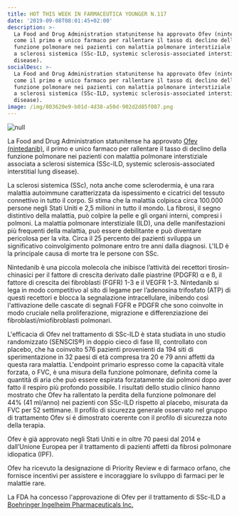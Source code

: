 ```yaml
---
title: HOT THIS WEEK IN FARMACEUTICA YOUNGER N.117
date: '2019-09-08T08:01:45+02:00'
description: >-
  La Food and Drug Administration statunitense ha approvato Ofev (nintedanib)
  come il primo e unico farmaco per rallentare il tasso di declino della
  funzione polmonare nei pazienti con malattia polmonare interstiziale associata
  a sclerosi sistemica (SSc-ILD, systemic sclerosis-associated interstitial lung
  disease).
socialDesc: >-
  La Food and Drug Administration statunitense ha approvato Ofev (nintedanib)
  come il primo e unico farmaco per rallentare il tasso di declino della
  funzione polmonare nei pazienti con malattia polmonare interstiziale associata
  a sclerosi sistemica (SSc-ILD, systemic sclerosis-associated interstitial lung
  disease).
image: /img/803620e9-b01d-4d38-a50d-902d2d85f087.png
---
```

![null](/img/803620e9-b01d-4d38-a50d-902d2d85f087.png)

La Food and Drug Administration statunitense ha approvato [Ofev (nintedanib)](https://www.fda.gov/news-events/press-announcements/fda-approves-first-treatment-patients-rare-type-lung-disease), il primo e unico farmaco per rallentare il tasso di declino della funzione polmonare nei pazienti con malattia polmonare interstiziale associata a sclerosi sistemica (SSc-ILD, systemic sclerosis-associated interstitial lung disease).

La sclerosi sistemica (SSc), nota anche come sclerodermia, è una rara malattia autoimmune caratterizzata da ispessimento e cicatrici del tessuto connettivo in tutto il corpo. Si stima che la malattia colpisca circa 100.000 persone negli Stati Uniti e 2,5 milioni in tutto il mondo. La fibrosi, il segno distintivo della malattia, può colpire la pelle e gli organi interni, compresi i polmoni. La malattia polmonare interstiziale (ILD), una delle manifestazioni più frequenti della malattia, può essere debilitante e può diventare pericolosa per la vita. Circa il 25 percento dei pazienti sviluppa un significativo coinvolgimento polmonare entro tre anni dalla diagnosi. L'ILD è la principale causa di morte tra le persone con SSc.

Nintedanib è una piccola molecola che inibisce l’attività dei recettori tirosin-chinasici per il fattore di crescita derivato dalle piastrine (PDGFR) α e ß, il fattore di crescita dei fibroblasti (FGFR) 1-3 e il VEGFR 1-3. Nintedanib si lega in modo competitivo al sito di legame per l’adenosina trifosfato (ATP) di questi recettori e blocca la segnalazione intracellulare, inibendo così l'attivazione delle cascate di segnali FGFR e PDGFR che sono coinvolte in modo cruciale nella proliferazione, migrazione e differenziazione dei fibroblasti/miofibroblasti polmonari. 

L'efficacia di Ofev nel trattamento di SSc-ILD è stata studiata in uno studio randomizzato (SENSCIS®) in doppio cieco di fase III, controllato con placebo, che ha coinvolto 576 pazienti provenienti da 194 siti di sperimentazione in 32 paesi di età compresa tra 20 e 79 anni affetti da questa rara malattia. L'endpoint primario espresso come la capacità vitale forzata, o FVC, è una misura della funzione polmonare, definita come la quantità di aria che può essere espirata forzatamente dai polmoni dopo aver fatto il respiro più profondo possibile. I risultati dello studio clinico hanno mostrato che Ofev ha rallentato la perdita della funzione polmonare del 44% (41 ml/anno) nei pazienti con SSc-ILD rispetto al placebo, misurata da FVC per 52 settimane. Il profilo di sicurezza generale osservato nel gruppo di trattamento Ofev si é dimostrato coerente con il profilo di sicurezza noto della terapia. 

Ofev è già approvato negli Stati Uniti e in oltre 70 paesi dal 2014 e dall’Unione Europea per il trattamento di pazienti affetti da fibrosi polmonare idiopatica (IPF).

Ofev ha ricevuto la designazione di Priority Review e di farmaco orfano, che fornisce incentivi per assistere e incoraggiare lo sviluppo di farmaci per le malattie rare.

La FDA ha concesso l'approvazione di Ofev per il trattamento di SSc-ILD a [Boehringer Ingelheim Pharmaceuticals Inc.](https://www.boehringer-ingelheim.us/press-release/fda-approves-ofev-first-and-only-therapy-slow-rate-decline-pulmonary-function)
